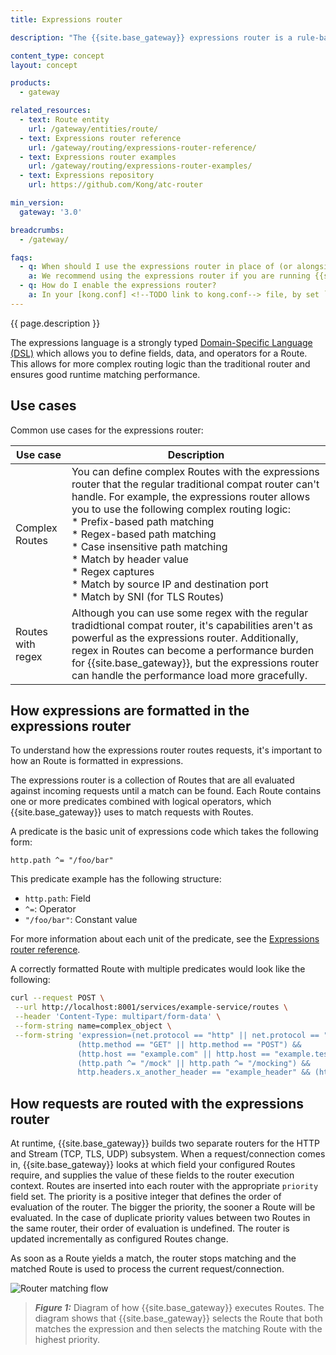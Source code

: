 ```yaml
---
title: Expressions router

description: "The {{site.base_gateway}} expressions router is a rule-based engine that uses a Domain-Specific Expressions Language to define complex routing logic on a [Route](/gateway/entities/route/)."

content_type: concept
layout: concept

products:
  - gateway

related_resources:
  - text: Route entity
    url: /gateway/entities/route/
  - text: Expressions router reference
    url: /gateway/routing/expressions-router-reference/
  - text: Expressions router examples
    url: /gateway/routing/expressions-router-examples/
  - text: Expressions repository
    url: https://github.com/Kong/atc-router

min_version:
  gateway: '3.0'

breadcrumbs:
  - /gateway/

faqs:
  - q: When should I use the expressions router in place of (or alongside) the traditional compat router?
    a: We recommend using the expressions router if you are running {{site.base_gateway}} 3.0.x or later. After enabling expressions, traditional match fields on the Route object (such as `paths` and `methods`) remain configurable. You may specify Expressions in the new `expression` field. However, these cannot be configured simultaneously with traditional match fields. Additionally, a new `priority` field, used in conjunction with the expression field, allows you to specify the order of evaluation for Expression Routes.
  - q: How do I enable the expressions router?
    a: In your [kong.conf] <!--TODO link to kong.conf--> file, by set `router_flavor = expressions` and restart your {{site.base_gateway}}. Once it's enabled, you can use the expressions language as you create Routes.
---
```


{{ page.description }}

The expressions language is a strongly typed [Domain-Specific Language (DSL)](https://developer.mozilla.org/docs/Glossary/DSL/Domain_specific_language)
which allows you to define fields, data, and operators for a Route. This allows for more complex routing logic than the traditional router and ensures good runtime matching performance. 

## Use cases

Common use cases for the expressions router:

| Use case | Description |
|---------|------------|
| Complex Routes | You can define complex Routes with the expressions router that the regular traditional compat router can't handle. For example, the expressions router allows you to use the following complex routing logic: <br>* Prefix-based path matching<br>* Regex-based path matching<br>* Case insensitive path matching<br>* Match by header value<br>* Regex captures<br>* Match by source IP and destination port<br>* Match by SNI (for TLS Routes) |
| Routes with regex | Although you can use some regex with the regular tradidtional compat router, it's capabilities aren't as powerful as the expressions router. Additionally, regex in Routes can become a performance burden for {{site.base_gateway}}, but the expressions router can handle the performance load more gracefully. |

## How expressions are formatted in the expressions router

To understand how the expressions router routes requests, it's important to how an Route is formatted in expressions. 

The expressions router is a collection of Routes that are all evaluated against incoming requests until a match can be found. Each Route contains one or more predicates combined with logical operators, which {{site.base_gateway}} uses to match requests with Routes.

A predicate is the basic unit of expressions code which takes the following form:

```
http.path ^= "/foo/bar"
```

This predicate example has the following structure:
* `http.path`: Field
* `^=`: Operator
* `"/foo/bar"`: Constant value

For more information about each unit of the predicate, see the [Expressions router reference](/gateway/routing/expressions-router-reference/).

A correctly formatted Route with multiple predicates would look like the following:
```sh
curl --request POST \
 --url http://localhost:8001/services/example-service/routes \
 --header 'Content-Type: multipart/form-data' \
 --form-string name=complex_object \
 --form-string 'expression=(net.protocol == "http" || net.protocol == "https") &&
               (http.method == "GET" || http.method == "POST") &&
               (http.host == "example.com" || http.host == "example.test") &&
               (http.path ^= "/mock" || http.path ^= "/mocking") &&
               http.headers.x_another_header == "example_header" && (http.headers.x_my_header == "example" || http.headers.x_my_header == "example2")'
```

## How requests are routed with the expressions router

At runtime, {{site.base_gateway}} builds two separate routers for the HTTP and Stream (TCP, TLS, UDP) subsystem. When a request/connection comes in, {{site.base_gateway}} looks at which field your configured Routes require,
and supplies the value of these fields to the router execution context.
Routes are inserted into each router with the appropriate `priority` field set. The priority is a positive integer that defines the order of evaluation of the router. The bigger the priority, the sooner a Route will be evaluated. In the case of duplicate priority values between two Routes in the same router, their order of evaluation is undefined. The router is
updated incrementally as configured Routes change.

As soon as a Route yields a match, the router stops matching and the matched Route is used to process the current request/connection.

![Router matching flow](https://docs.konghq.com/assets/images/products/gateway/reference/expressions-language/router-matching-flow.png)

> _**Figure 1:**_ Diagram of how {{site.base_gateway}} executes Routes. The diagram shows that {{site.base_gateway}} selects the Route that both matches the expression and then selects the matching Route with the highest priority.
